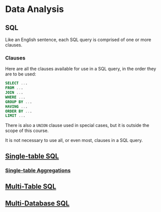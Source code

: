 # Data Analysis

## SQL

Like an English  sentence, each SQL query is comprised of one or more clauses.

### Clauses

Here are all the clauses available for use in a SQL query, in the order they are to be used:

```` sql
SELECT ...
FROM ...
JOIN ...
WHERE ...
GROUP BY ...
HAVING ...
ORDER BY ...
LIMIT ...
````

There is also a `UNION` clause used in special cases, but it is outside the scope of this course.

It is not necessary to use all, or even most, clauses in a SQL query.

## [Single-table SQL](notes/data-analysis/single-table-sql.md)

### [Single-table Aggregations](notes/data-analysis/single-table-aggregate-sql.md)

## [Multi-Table SQL](notes/data-analysis/multi-table-sql.md)

## [Multi-Database SQL](notes/data-analysis/multi-database-sql.md)

